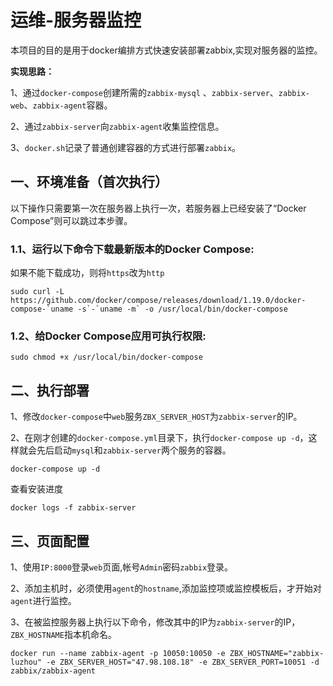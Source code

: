 # 运维-服务器监控

本项目的目的是用于docker编排方式快速安装部署zabbix,实现对服务器的监控。

<b>实现思路：</b>

1、通过`docker-compose`创建所需的`zabbix-mysql` 、`zabbix-server`、`zabbix-web`、`zabbix-agent`容器。

2、通过`zabbix-server`向`zabbix-agent`收集监控信息。

3、`docker.sh`记录了普通创建容器的方式进行部署`zabbix`。


## 一、环境准备（首次执行）

以下操作只需要第一次在服务器上执行一次，若服务器上已经安装了“Docker Compose”则可以跳过本步骤。


### 1.1、运行以下命令下载最新版本的Docker Compose:

如果不能下载成功，则将`https`改为`http`

```
sudo curl -L https://github.com/docker/compose/releases/download/1.19.0/docker-compose-`uname -s`-`uname -m` -o /usr/local/bin/docker-compose
```

### 1.2、给Docker Compose应用可执行权限:

```
sudo chmod +x /usr/local/bin/docker-compose
```
## 二、执行部署

1、修改`docker-compose`中`web`服务`ZBX_SERVER_HOST`为`zabbix-server`的IP。

2、在刚才创建的`docker-compose.yml`目录下，执行`docker-compose up -d`，这样就会先后启动`mysql`和`zabbix-server`两个服务的容器。

```
docker-compose up -d
```
查看安装进度

```
docker logs -f zabbix-server
```

## 三、页面配置

1、使用`IP:8000`登录`web`页面,帐号`Admin`密码`zabbix`登录。

2、添加主机时，必须使用`agent`的`hostname`,添加监控项或监控模板后，才开始对`agent`进行监控。

3、在被监控服务器上执行以下命令，修改其中的IP为`zabbix-server`的IP，`ZBX_HOSTNAME`指本机命名。

````
docker run --name zabbix-agent -p 10050:10050 -e ZBX_HOSTNAME="zabbix-luzhou" -e ZBX_SERVER_HOST="47.98.108.18" -e ZBX_SERVER_PORT=10051 -d zabbix/zabbix-agent
````